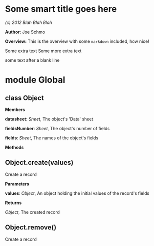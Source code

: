 Some smart title goes here
==========================
*(c) 2012 Blah Blah Blah*

**Author:** Joe Schmo

**Overview:** This is the overview with some `markdown` included, how nice!

Some extra text
Some more extra text

some text after a blank line


module Global
=============
class Object
------------
**Members**

**datasheet**:  *Sheet*,  The object's 'Data' sheet

**fieldsNumber**:  *Sheet*,  The object's number of fields

**fields**:  *Sheet*,  The names of the object's fields

**Methods**

Object.create(values)
---------------------
Create a record


**Parameters**

**values**:  *Object*,  An object holding the initial values of the record's fields

**Returns**

*Object*,  The created record

Object.remove()
---------------
Create a record


